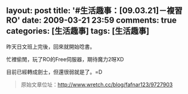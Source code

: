 layout: post
title: '#生活趣事：[09.03.21]－複習RO'
date: 2009-03-21 23:59
comments: true
categories: [生活趣事]
tags: [生活趣事]
---
昨天日文班上完後，回來就開始唸書。

忙裡偷閒，玩了RO的Free伺服器，期待魔力2呀XD

目前已經轉成劍士，但還很弱就是了。=D

> 原始文章位址：http://www.wretch.cc/blog/fafnar123/9727903
